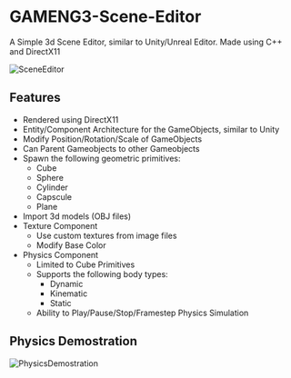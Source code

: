 # GAMENG3-Scene-Editor

A Simple 3d Scene Editor, similar to Unity/Unreal Editor. Made using C++ and DirectX11

![SceneEditor](https://i.ibb.co/LN43XTk/Scene-Editor.png)

## Features

- Rendered using DirectX11
- Entity/Component Architecture for the GameObjects, similar to Unity
- Modify Position/Rotation/Scale of GameObjects
- Can Parent Gameobjects to other Gameobjects
- Spawn the following geometric primitives:
  - Cube
  - Sphere
  - Cylinder
  - Capscule
  - Plane
- Import 3d models (OBJ files)
- Texture Component
  - Use custom textures from image files
  - Modify Base Color
- Physics Component
  - Limited to Cube Primitives
  - Supports the following body types:
    - Dynamic
    - Kinematic
    - Static
  - Ability to Play/Pause/Stop/Framestep Physics Simulation

## Physics Demostration
![PhysicsDemostration](https://i.ibb.co/ynJfC9V/Scene-Editor-0c-D8-NH2-ASH.gif)
